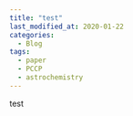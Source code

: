 ```yaml
---
title: "test"
last_modified_at: 2020-01-22
categories:
  - Blog
tags:
  - paper
  - PCCP
  - astrochemistry
---
```


test
